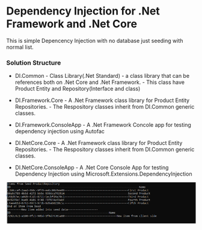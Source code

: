 # Dependency Injection for .Net Framework and .Net Core

This is simple Depencency Injection with no database just seeding with normal list.

### Solution Structure

-  DI.Common - Class Library(.Net Standard) 
											- a class library that can be references both on .Net Core and .Net Framework.
										    - This class have Product Entity and Repository(Interface and class) 
-  DI.Framework.Core 
				  - A .Net Framework class library for Product Entity Repositories.
				  - The Respository classes inherit from DI.Common generic classes.
- DI.Framework.ConsoleApp 
						- A .Net Framework Concole app for testing dependency injection using Autofac

- DI.NetCore.Core
				- A .Net Framework class library for Product Entity Repositories.
				- The Respository classes inherit from DI.Common generic classes.
- DI.NetCore.ConsoleApp
					  - A .Net Core Console App for testing Dependency Injection using Microsoft.Extensions.DependencyInjection


![Image of Yaktocat](https://github.com/Menelis/DI/blob/master/DI.Common/images/test.PNG)
